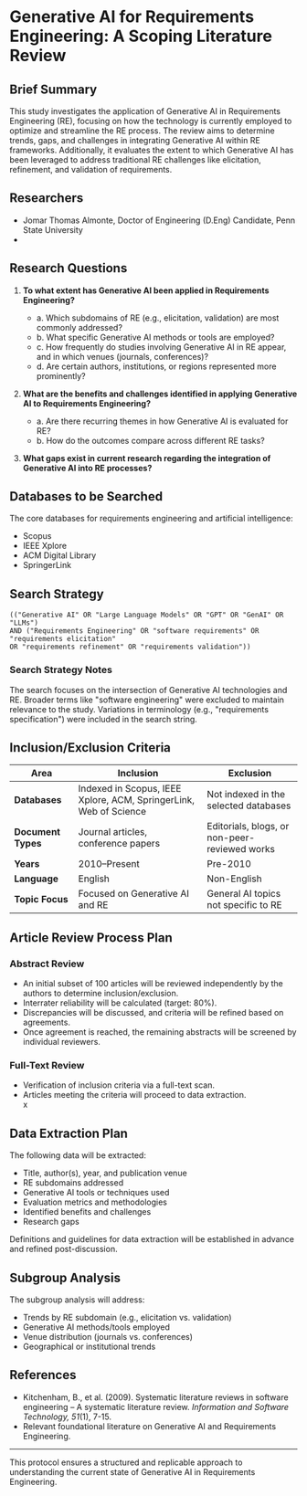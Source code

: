 # Generative AI for Requirements Engineering: A Scoping Literature Review

## Brief Summary  
This study investigates the application of Generative AI in Requirements Engineering (RE), focusing on how the technology is currently employed to optimize and streamline the RE process. The review aims to determine trends, gaps, and challenges in integrating Generative AI within RE frameworks. Additionally, it evaluates the extent to which Generative AI has been leveraged to address traditional RE challenges like elicitation, refinement, and validation of requirements.  

## Researchers  
- Jomar Thomas Almonte, Doctor of Engineering (D.Eng) Candidate, Penn State University 
- 

## Research Questions  
1. **To what extent has Generative AI been applied in Requirements Engineering?**  
   - a. Which subdomains of RE (e.g., elicitation, validation) are most commonly addressed?  
   - b. What specific Generative AI methods or tools are employed?  
   - c. How frequently do studies involving Generative AI in RE appear, and in which venues (journals, conferences)?  
   - d. Are certain authors, institutions, or regions represented more prominently?  

2. **What are the benefits and challenges identified in applying Generative AI to Requirements Engineering?**  
   - a. Are there recurring themes in how Generative AI is evaluated for RE?  
   - b. How do the outcomes compare across different RE tasks?  

3. **What gaps exist in current research regarding the integration of Generative AI into RE processes?**  

## Databases to be Searched  
The core databases for requirements engineering and artificial intelligence:  
- Scopus  
- IEEE Xplore  
- ACM Digital Library  
- SpringerLink  

## Search Strategy  
```plaintext
(("Generative AI" OR "Large Language Models" OR "GPT" OR "GenAI" OR "LLMs") 
AND ("Requirements Engineering" OR "software requirements" OR "requirements elicitation" 
OR "requirements refinement" OR "requirements validation"))
```

### Search Strategy Notes  
The search focuses on the intersection of Generative AI technologies and RE. Broader terms like "software engineering" were excluded to maintain relevance to the study. Variations in terminology (e.g., "requirements specification") were included in the search string.  

## Inclusion/Exclusion Criteria  

| **Area**            | **Inclusion**                                     | **Exclusion**                                   |
|----------------------|--------------------------------------------------|------------------------------------------------|
| **Databases**        | Indexed in Scopus, IEEE Xplore, ACM, SpringerLink, Web of Science | Not indexed in the selected databases         |
| **Document Types**   | Journal articles, conference papers              | Editorials, blogs, or non-peer-reviewed works |
| **Years**            | 2010–Present                                    | Pre-2010                                      |
| **Language**         | English                                          | Non-English                                   |
| **Topic Focus**      | Focused on Generative AI and RE                  | General AI topics not specific to RE          |

## Article Review Process Plan  
### Abstract Review  
- An initial subset of 100 articles will be reviewed independently by the authors to determine inclusion/exclusion.  
- Interrater reliability will be calculated (target: 80%).  
- Discrepancies will be discussed, and criteria will be refined based on agreements.  
- Once agreement is reached, the remaining abstracts will be screened by individual reviewers.  

### Full-Text Review  
- Verification of inclusion criteria via a full-text scan.  
- Articles meeting the criteria will proceed to data extraction.  
x
## Data Extraction Plan  
The following data will be extracted:  
- Title, author(s), year, and publication venue  
- RE subdomains addressed  
- Generative AI tools or techniques used  
- Evaluation metrics and methodologies  
- Identified benefits and challenges  
- Research gaps  

Definitions and guidelines for data extraction will be established in advance and refined post-discussion.  

## Subgroup Analysis  
The subgroup analysis will address:  
- Trends by RE subdomain (e.g., elicitation vs. validation)  
- Generative AI methods/tools employed  
- Venue distribution (journals vs. conferences)  
- Geographical or institutional trends  

## References  
- Kitchenham, B., et al. (2009). Systematic literature reviews in software engineering – A systematic literature review. *Information and Software Technology, 51*(1), 7-15.  
- Relevant foundational literature on Generative AI and Requirements Engineering.  

---  
This protocol ensures a structured and replicable approach to understanding the current state of Generative AI in Requirements Engineering.
